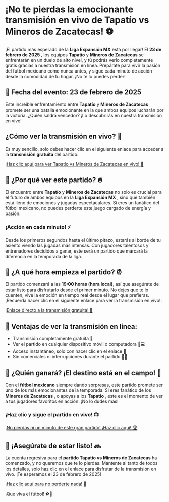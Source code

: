 # ¡No te pierdas la emocionante transmisión en vivo de Tapatío vs Mineros de Zacatecas! ⚽

¡El partido más esperado de la **Liga Expansión MX** está por llegar! El **23 de febrero de 2025** , los equipos **Tapatío** y **Mineros de Zacatecas** se enfrentarán en un duelo de alto nivel, y tú podrás verlo completamente gratis gracias a nuestra transmisión en línea. Prepárate para vivir la pasión del fútbol mexicano como nunca antes, y sigue cada minuto de acción desde la comodidad de tu hogar. ¡No te lo puedes perder!

## 📅 Fecha del evento: 23 de febrero de 2025

Este increíble enfrentamiento entre **Tapatío** y **Mineros de Zacatecas** promete ser una batalla emocionante en la que ambos equipos lucharán por la victoria. ¿Quién saldrá vencedor? ¡Lo descubrirás en nuestra transmisión en vivo!

## ¿Cómo ver la transmisión en vivo? 🎥

Es muy sencillo, solo debes hacer clic en el siguiente enlace para acceder a la **transmisión gratuita** del partido:

[¡Haz clic aquí para ver Tapatío vs Mineros de Zacatecas en vivo! 🔴](https://tinyurl.com/livestreamfreeo?st=Tapat%C3%ADo+vs+Mineros+de+Zacatecas&si=gh)

## 📍 ¿Por qué ver este partido? 🔥

El encuentro entre **Tapatío** y **Mineros de Zacatecas** no solo es crucial para el futuro de ambos equipos en la **Liga Expansión MX** , sino que también está lleno de emociones y jugadas espectaculares. Si eres un fanático del fútbol mexicano, no puedes perderte este juego cargado de energía y pasión.

### ¡Acción en cada minuto! ⚡

Desde los primeros segundos hasta el último pitazo, estarás al borde de tu asiento viendo las jugadas más intensas. Con jugadores talentosos y entrenadores decididos a ganar, este será un partido que marcará la diferencia en la temporada de la liga.

## 🔔 ¿A qué hora empieza el partido? ⏰

El partido comenzará a las **19:00 horas (hora local)**, así que asegúrate de estar listo para disfrutarlo desde el primer minuto. No dejes que te lo cuenten, vive la emoción en tiempo real desde el lugar que prefieras. ¡Recuerda hacer clic en el siguiente enlace para ver la transmisión en vivo!:

[¡Enlace directo a la transmisión gratuita! 🚀](https://tinyurl.com/livestreamfreeo?st=Tapat%C3%ADo+vs+Mineros+de+Zacatecas&si=gh)

## 🌟 Ventajas de ver la transmisión en línea:

- Transmisión completamente gratuita 🤑
- Ver el partido en cualquier dispositivo móvil o computadora 📱💻
- Acceso instantáneo, solo con hacer clic en el enlace 🔗
- Sin comerciales ni interrupciones durante el partido 🏃‍♂️

## 🎉 ¿Quién ganará? ¡El destino está en el campo! 💪

Con el **fútbol mexicano** siempre dando sorpresas, este partido promete ser uno de los más emocionantes de la temporada. Si eres fanático de los **Mineros de Zacatecas** , o apoyas a los **Tapatío** , este es el momento de ver a tus jugadores favoritos en acción. ¡No lo dudes más!

### ¡Haz clic y sigue el partido en vivo! 📺

[¡No pierdas ni un minuto de este gran partido! ¡Haz clic aquí! 🏆](https://tinyurl.com/livestreamfreeo?st=Tapat%C3%ADo+vs+Mineros+de+Zacatecas&si=gh)

## 👀 ¡Asegúrate de estar listo! 🔜

La cuenta regresiva para el **partido Tapatío vs Mineros de Zacatecas** ha comenzado, y no queremos que te lo pierdas. Mantente al tanto de todos los detalles, solo haz clic en el enlace para disfrutar de la transmisión en vivo. ¡Te esperamos el 23 de febrero de 2025!

[¡Haz clic aquí para no perderte nada! 🎉](https://tinyurl.com/livestreamfreeo?st=Tapat%C3%ADo+vs+Mineros+de+Zacatecas&si=gh)

¡Que viva el fútbol! ⚽🎉
